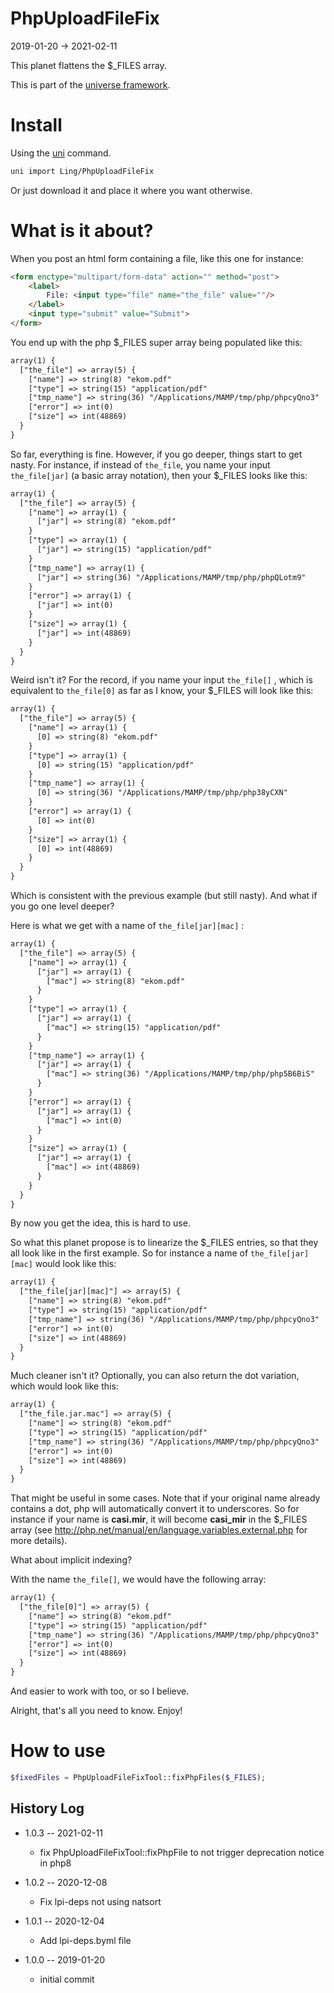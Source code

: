 PhpUploadFileFix
==================
2019-01-20 -> 2021-02-11


This planet flattens the $_FILES array.


This is part of the [universe framework](https://github.com/karayabin/universe-snapshot).


Install
==========
Using the [uni](https://github.com/lingtalfi/universe-naive-importer) command.
```bash
uni import Ling/PhpUploadFileFix
```

Or just download it and place it where you want otherwise.



What is it about?
=================

When you post an html form containing a file, like this one for instance:

```html
<form enctype="multipart/form-data" action="" method="post">
    <label>
        File: <input type="file" name="the_file" value=""/>
    </label>
    <input type="submit" value="Submit">
</form>
```

You end up with the php $_FILES super array being populated like this:

```txt
array(1) {
  ["the_file"] => array(5) {
    ["name"] => string(8) "ekom.pdf"
    ["type"] => string(15) "application/pdf"
    ["tmp_name"] => string(36) "/Applications/MAMP/tmp/php/phpcyQno3"
    ["error"] => int(0)
    ["size"] => int(48869)
  }
}
```

So far, everything is fine.
However, if you go deeper, things start to get nasty.
For instance, if instead of ```the_file```, you name your input  ```the_file[jar]``` (a basic array notation),
then your $_FILES looks like this:

```txt
array(1) {
  ["the_file"] => array(5) {
    ["name"] => array(1) {
      ["jar"] => string(8) "ekom.pdf"
    }
    ["type"] => array(1) {
      ["jar"] => string(15) "application/pdf"
    }
    ["tmp_name"] => array(1) {
      ["jar"] => string(36) "/Applications/MAMP/tmp/php/phpQLotm9"
    }
    ["error"] => array(1) {
      ["jar"] => int(0)
    }
    ["size"] => array(1) {
      ["jar"] => int(48869)
    }
  }
}
```

Weird isn't it?
For the record, if you name your input ```the_file[]``` , which is equivalent to ```the_file[0]``` as far as I know,
your $_FILES will look like this:

```txt
array(1) {
  ["the_file"] => array(5) {
    ["name"] => array(1) {
      [0] => string(8) "ekom.pdf"
    }
    ["type"] => array(1) {
      [0] => string(15) "application/pdf"
    }
    ["tmp_name"] => array(1) {
      [0] => string(36) "/Applications/MAMP/tmp/php/php38yCXN"
    }
    ["error"] => array(1) {
      [0] => int(0)
    }
    ["size"] => array(1) {
      [0] => int(48869)
    }
  }
}
```

Which is consistent with the previous example (but still nasty).
And what if you go one level deeper?

Here is what we get with a name of ```the_file[jar][mac]``` :


```txt
array(1) {
  ["the_file"] => array(5) {
    ["name"] => array(1) {
      ["jar"] => array(1) {
        ["mac"] => string(8) "ekom.pdf"
      }
    }
    ["type"] => array(1) {
      ["jar"] => array(1) {
        ["mac"] => string(15) "application/pdf"
      }
    }
    ["tmp_name"] => array(1) {
      ["jar"] => array(1) {
        ["mac"] => string(36) "/Applications/MAMP/tmp/php/php5B6BiS"
      }
    }
    ["error"] => array(1) {
      ["jar"] => array(1) {
        ["mac"] => int(0)
      }
    }
    ["size"] => array(1) {
      ["jar"] => array(1) {
        ["mac"] => int(48869)
      }
    }
  }
}
```


By now you get the idea, this is hard to use.

So what this planet propose is to linearize the $_FILES entries, so that they all look like in the first example.
So for instance a name of ```the_file[jar][mac]``` would look like this:



```txt
array(1) {
  ["the_file[jar][mac]"] => array(5) {
    ["name"] => string(8) "ekom.pdf"
    ["type"] => string(15) "application/pdf"
    ["tmp_name"] => string(36) "/Applications/MAMP/tmp/php/phpcyQno3"
    ["error"] => int(0)
    ["size"] => int(48869)
  }
}
```

Much cleaner isn't it?
Optionally, you can also return the dot variation, which would look like this:

```txt
array(1) {
  ["the_file.jar.mac"] => array(5) {
    ["name"] => string(8) "ekom.pdf"
    ["type"] => string(15) "application/pdf"
    ["tmp_name"] => string(36) "/Applications/MAMP/tmp/php/phpcyQno3"
    ["error"] => int(0)
    ["size"] => int(48869)
  }
}
```

That might be useful in some cases.
Note that if your original name already contains a dot, php will automatically convert it to underscores.
So for instance if your name is **casi.mir**, it will become **casi_mir** in the $_FILES array
(see http://php.net/manual/en/language.variables.external.php for more details).



What about implicit indexing?

With the name ```the_file[]```, we would have the following array:

```txt
array(1) {
  ["the_file[0]"] => array(5) {
    ["name"] => string(8) "ekom.pdf"
    ["type"] => string(15) "application/pdf"
    ["tmp_name"] => string(36) "/Applications/MAMP/tmp/php/phpcyQno3"
    ["error"] => int(0)
    ["size"] => int(48869)
  }
}
```



And easier to work with too, or so I believe.

Alright, that's all you need to know.
Enjoy!



How to use
==========

```php
$fixedFiles = PhpUploadFileFixTool::fixPhpFiles($_FILES);
```




History Log
------------------

- 1.0.3 -- 2021-02-11

    - fix PhpUploadFileFixTool::fixPhpFile to not trigger deprecation notice in php8
  
- 1.0.2 -- 2020-12-08

    - Fix lpi-deps not using natsort

- 1.0.1 -- 2020-12-04

    - Add lpi-deps.byml file

- 1.0.0 -- 2019-01-20

    - initial commit

